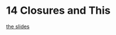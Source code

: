 <h1>14 Closures and This</h1>

[the slides](https://joncancode.github.io/general_assembly_javascript_2019/14/index.html "slides")


